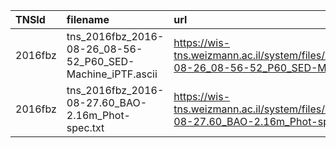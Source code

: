 | TNSId    | filename                                                    | url                                                                                                                   | dateObs              | spec1phot2  |
|:---------|:------------------------------------------------------------|:----------------------------------------------------------------------------------------------------------------------|:---------------------|:------------|
| 2016fbz  | tns_2016fbz_2016-08-26_08-56-52_P60_SED-Machine_iPTF.ascii  | https://wis-tns.weizmann.ac.il/system/files/uploaded/iPTF/tns_2016fbz_2016-08-26_08-56-52_P60_SED-Machine_iPTF.ascii  | 2016-08-26 08:56:52  | 1           |
| 2016fbz  | tns_2016fbz_2016-08-27.60_BAO-2.16m_Phot-spec.txt           | https://wis-tns.weizmann.ac.il/system/files/uploaded/general/tns_2016fbz_2016-08-27.60_BAO-2.16m_Phot-spec.txt        | 2016-08-27 14:24:00  | 1           |